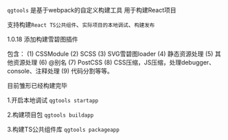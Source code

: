 `qgtools` 是基于webpack的自定义构建工具 用于构建React项目

支持构建`React TS公共组件`、`实际项目的本地调试`、`构建发布`

1.0.18 添加构建雪碧图插件

包含：
(1) CSSModule
(2) SCSS
(3) SVG雪碧图loader
(4) 静态资源处理
(5) 其他资源处理
(6) @别名
(7) PostCSS
(8) CSS压缩，JS压缩，处理debugger、console、注释处理
(9) 代码分割等等。

目前雏形已经构建完毕 

1.开启本地调试 `qgtools startapp`

2.构建项目包 `qgtools buildapp`

3.构建TS公共组件库 `qgtools packageapp`